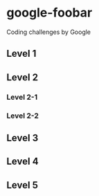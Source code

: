 # google-foobar
Coding challenges by Google

## Level 1

## Level 2
  ### Level 2-1
  
  ### Level 2-2
  
## Level 3

## Level 4

## Level 5
